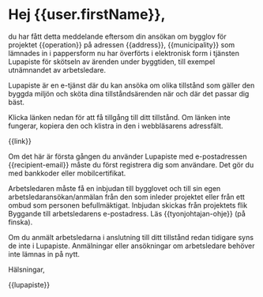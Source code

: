 # Hej {{user.firstName}},

du har f&aring;tt detta meddelande eftersom din ans&ouml;kan om bygglov f&ouml;r projektet {{operation}} p&aring; adressen {{address}}, {{municipality}} som l&auml;mnades in i pappersform nu har &ouml;verf&ouml;rts i elektronisk form i tj&auml;nsten Lupapiste f&ouml;r sk&ouml;tseln av &auml;renden under byggtiden, till exempel utn&auml;mnandet av arbetsledare.

Lupapiste &auml;r en e-tj&auml;nst d&auml;r du kan ans&ouml;ka om olika tillst&aring;nd som g&auml;ller den byggda milj&ouml;n och sk&ouml;ta dina tillst&aring;nds&auml;renden n&auml;r och d&auml;r det passar dig b&auml;st.

Klicka l&auml;nken nedan f&ouml;r att f&aring; tillg&aring;ng till ditt tillst&aring;nd. Om l&auml;nken inte fungerar, kopiera den och klistra in den i webbl&auml;sarens adressf&auml;lt. 

{{link}}

Om det h&auml;r &auml;r f&ouml;rsta g&aring;ngen du anv&auml;nder Lupapiste med e-postadressen {{recipient-email}} m&aring;ste du f&ouml;rst registrera dig som anv&auml;ndare. Det g&ouml;r du med bankkoder eller mobilcertifikat.

Arbetsledaren m&aring;ste f&aring; en inbjudan till bygglovet och till sin egen arbetsledarans&ouml;kan/anm&auml;lan fr&aring;n den som inleder projektet eller fr&aring;n ett ombud som personen befullm&auml;ktigat. Inbjudan skickas fr&aring;n projektets flik Byggande till arbetsledarens e-postadress. L&auml;s {{tyonjohtajan-ohje}} (på finska).

Om du anm&auml;lt arbetsledarna i anslutning till ditt tillst&aring;nd redan tidigare syns de inte i Lupapiste.  Anm&auml;lningar eller ans&ouml;kningar om arbetsledare beh&ouml;ver inte l&auml;mnas in p&aring; nytt.

H&auml;lsningar,

{{lupapiste}}